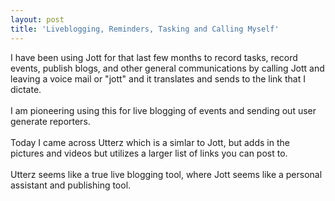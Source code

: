```yaml
---
layout: post
title: 'Liveblogging, Reminders, Tasking and Calling Myself'
---
```

I have been using Jott for that last few months to record tasks, record events, publish blogs, and other general communications by calling Jott and leaving a voice mail or "jott" and it translates and sends to the link that I dictate.<br /><br />I am pioneering using this for live blogging of events and sending out user generate reporters.<br /><br />Today I came across Utterz which is a simlar to Jott, but adds in the pictures and videos but utilizes a larger list of links you can post to.<br /><br />Utterz seems like a true live blogging tool, where Jott seems like a personal assistant and publishing tool.